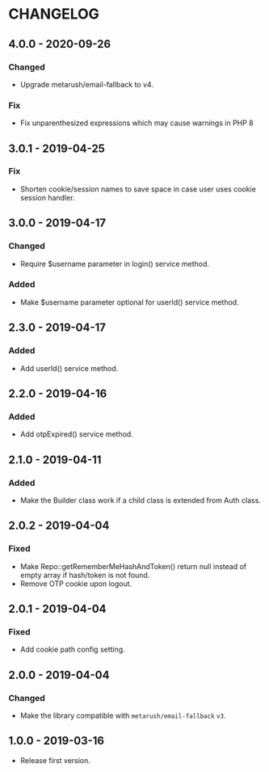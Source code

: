 # CHANGELOG

## 4.0.0 - 2020-09-26

### Changed

- Upgrade metarush/email-fallback to v4.

### Fix

- Fix unparenthesized expressions which may cause warnings in PHP 8

## 3.0.1 - 2019-04-25

### Fix

- Shorten cookie/session names to save space in case user uses cookie session handler.

## 3.0.0 - 2019-04-17

### Changed

- Require $username parameter in login() service method.

### Added

- Make $username parameter optional for userId() service method.

## 2.3.0 - 2019-04-17

### Added

- Add userId() service method.

## 2.2.0 - 2019-04-16

### Added

- Add otpExpired() service method.

## 2.1.0 - 2019-04-11

### Added

- Make the Builder class work if a child class is extended from Auth class.

## 2.0.2 - 2019-04-04

### Fixed

- Make Repo::getRememberMeHashAndToken() return null instead of empty array if hash/token is not found.
- Remove OTP cookie upon logout.

## 2.0.1 - 2019-04-04

### Fixed

- Add cookie path config setting.

## 2.0.0 - 2019-04-04

### Changed

- Make the library compatible with `metarush/email-fallback` `v3`.

## 1.0.0 - 2019-03-16

- Release first version.